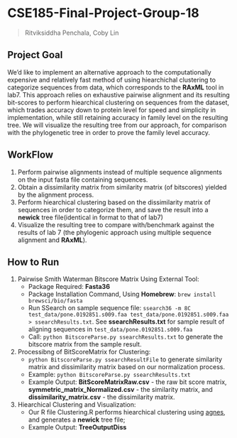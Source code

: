 # CSE185-Final-Project-Group-18

> Ritviksiddha Penchala, Coby Lin
>

## Project Goal

We’d like to implement an alternative approach to the computationally expensive and relatively fast method of using hiearchichal clustering to categorize sequences from data, which corresponds to the **RAxML** tool in lab7. This approach relies on exhaustive pairwise alignment and its resulting bit-scores to perform hiearchical clustering on sequences from the dataset, which trades accuracy down to protein level for speed and simplicity in implementation, while still retaining accuracy in family level on the resulting tree. We will visualize the resulting tree from our approach, for comparison with the phylogenetic tree in order to prove the family level accuracy.

## WorkFlow

1. Perform pairwise alignments instead of multiple sequence alignments on the input fasta file containing sequences.
2. Obtain a dissimilarity matrix from similarity matrix (of bitscores) yielded by the alignment process.
3. Perform hiearchical clustering based on the dissimilarity matrix of sequences in order to categorize them, and save the result into a **newick** tree file(identical in format to that of lab7)
4. Visualize the resulting tree to compare with/benchmark against the results of lab 7 (the phylogenic approach using multiple sequence alignment and **RAxML**).

## How to Run

1. Pairwise Smith Waterman Bitscore Matrix Using External Tool:
   - Package Required: **Fasta36**
   - Package Installation Command, Using **Homebrew**: `brew install brewsci/bio/fasta`
   - Run SSearch on sample sequence file: `ssearch36 -m 8C test_data/pone.0192851.s009.faa test_data/pone.0192851.s009.faa > ssearchResults.txt`. See **ssearchResults.txt** for sample result of aligning sequences in `test_data/pone.0192851.s009.faa`
   - Call: `python BitscoreParse.py ssearchResults.txt` to generate the bitscore matrix from the sample result.
2. Processibng of BitScoreMatrix for Clustering:
   - `python BitscoreParse.py ssearchResultFile` to generate similarity matrix and dissimilarity matrix based on our normalization process.
   - Example: `python BitscoreParse.py ssearchResults.txt`
   - Example Output: **BitScoreMatrixRaw.csv** - the raw bit score matrix, **symmetric_matrix_Normalized.csv** - the similarity matrix, and **dissimilarity_matrix.csv** - the dissimilarity matrix.
3. Hiearchical Clustering and Visualization: 
   - Our R file Clustering.R performs hiearchical clustering using [agnes](https://www.rdocumentation.org/packages/cluster/versions/2.1.6/topics/agnes), and generates a **newick** tree file;
   - Example Output: **TreeOutputDiss**
